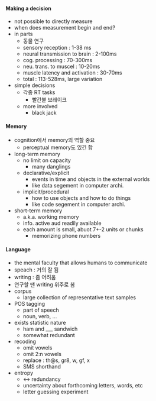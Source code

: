 #### Making a decision

* not possible to directly measure
* when does measurement begin and end?
* in parts
    * 동물 연구
    * sensory reception : 1-38 ms
    * neural transmission to brain : 2-100ms
    * cog. processing : 70-300ms
    * neu. trans. to muscel : 10-20ms
    * muscle latency and activation : 30-70ms
    * total : 113-528ms, large variation
* simple decisions
    * 각종 RT tasks
        * 빨간불 브레이크
    * more involved
        * black jack

#### Memory

* cognition에서 memory의 역할 중요
    * perceptual memory도 있긴 함
* long-term memory
    * no limit on capacity
        * many danglings
    * declarative/explicit
        * events in time and objects in the external worlds
        * like data segement in computer archi.
    * implicit/procedural
        * how to use objects and how to do things
        * like code segement in computer archi.
* short-term memory
    * a.k.a. working memory
    * info. active aud readily available
    * each amount is small, abuot 7+-2 units or chunks
        * memorizing phone numbers

#### Language

* the mental faculty that allows humans to communicate
* speach : 거의 잘 됨
* writing : 좀 어려움
* 연구할 땐 writing 위주로 봄
* corpus
    * large collection of representative text samples
* POS tagging
    * part of speech
    * noun, verb, ...
* exists statistic nature
    * ham and ___ sandwich
    * somewhat redundant
* recoding
    * omit vowels
    * omit 2:n vowels
    * replace : th@s, gr8, w, gf, x
    * SMS shorthand
* entropy
    * <-> redundancy
    * uncertainty about forthcoming letters, words, etc
    * letter guessing experiment
